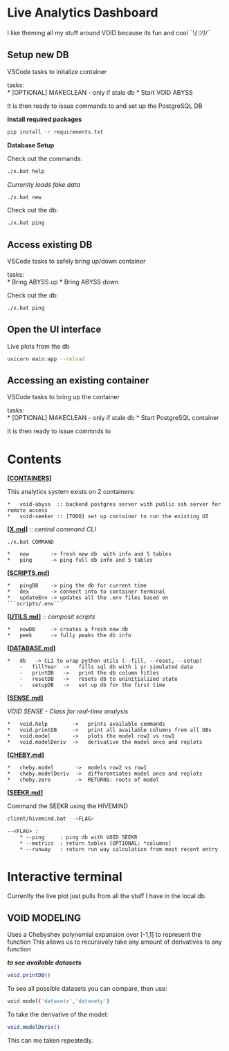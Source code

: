 # Live Analytics Dashboard

I like theming all my stuff around VOID because its fun and cool ¯\\_(ツ)_/¯

## Setup new DB

VSCode tasks to initalize container

tasks:   
    * [OPTIONAL] MAKECLEAN - only if stale db
    * Start VOID ABYSS

It is then ready to issue commands to and set up the PostgreSQL DB


**Install required packages**
```bash
pip install -r requirements.txt
```

**Database Setup**    

Check out the commands:  
```bash
./x.bat help
```

_Currently loads fake data_
```bash
./x.bat new
```

Check out the db:
```bash
./x.bat ping
```

## Access existing DB

VSCode tasks to safely bring up/down container

tasks:   
    * Bring ABYSS up
    * Bring ABYSS down
    
Check out the db:
```bash
./x.bat ping
```

## Open the UI interface  
Live plots from the db

```bash
uvicorn main:app --reload
```

## Accessing an existing container

VSCode tasks to bring up the container

tasks:   
    * [OPTIONAL] MAKECLEAN - only if stale db
    * Start PostgreSQL container

It is then ready to issue commnds to


# Contents

**[[CONTAINERS](.devcontainer/___CONTAINERS.md)]**

This analytics system exists on 2 containers:

    *   void-abyss  :: backend postgres server with public ssh server for remote access
    *   void-seeker :: [TODO] set up container to run the existing UI

**[[X.md](___X.md)]**   ::  _central command CLI_   

```./x.bat COMMAND```

    *   new       -> fresh new db  with info and 5 tables
    *   ping      -> ping full db info and 5 tables


**[[SCRIPTS.md](VOID/scripts/___SCRIPTS.md)]**

    *   pingDB    -> ping the db for current time
    *   dex       -> connect into to container terminal 
    *   updateEnv -> updates all the .env files based on ```scripts/.env```

**[[UTILS.md](VOID/utils/___UTILS.md)]**  ::  _composit scripts_   

    *   newDB     -> creates a fresh new db
    *   peek      -> fully peaks the db info



**[[DATABASE.md](VOID/db/___DATABASE.md)]**

    *   db   -> CLI to wrap python utils (--fill, --reset, --setup)
        -   fillYear  ->   fills sql db with 1 yr simulated data
        -   printDB   ->   print the db column titles
        -   resetDB   ->   resets db to uninitialized state
        -   setupDB   ->   set up db for the first time


**[[SENSE.md](VOID/glimpse/___SENSE.md)]**

*VOID SENSE - Class for real-time analysis*  

    *   void.help        ->   prints available commands
    *   void.printDB     ->   print all available columns from all DBs
    *   void.model       ->   plots the model row2 vs row1 
    *   void.modelDeriv  ->   derivative the model once and replots

**[[CHEBY.md](VOID/glimpse/utils/___CHEBY.md)]**

    *   cheby.model       ->  models row2 vs row1
    *   cheby.modelDeriv  ->  differentiates model once and replots
    *   cheby.zero        ->  RETURNS: roots of model


**[[SEEKR.md](VOID/seeker/___SEEKR.md)]**


Command the SEEKR using the HIVEMIND  
```bash
client/hivemind.bat --<FLAG>  
```
    --<FLAG> :
        * --ping     : ping db with VOID SEEKR 
        * --metrics  : return tables [OPTIONAL: *columns]
        * --runway   : return run way calculation from most recent entry



# Interactive terminal

Currently the live plot just pulls from all the stuff I have in the local db. 

## VOID MODELING

Uses a Chebyshev polynomial expansion over [-1,1] to represent the function
This allows us to recursively take any amount of derivatives to any function

***to see available datasets***
```bash
void.printDB()
```

To see all possible datasets you can compare, then use:
```bash
void.model('datasetx','datasety')
```
To take the derivative of the model:
```bash
void.modelDeriv()
```
This can me taken repeatedly.
